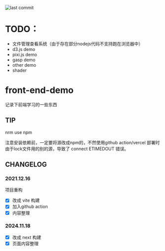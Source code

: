 ![last commit](https://badgen.net/github/last-commit/QinZhen001/front-end-demo)

# TODO：

- 文件管理查看系统（由于存在部分nodejs代码不支持跑在浏览器中）
- d3.js demo
- pixi.js demo
- gasp demo
- other demo
- shader

# front-end-demo

记录下前端学习的一些东西

## TIP

nrm use npm

注意安装依赖前，一定要将源改成npm的，不然使用github action/vercel 部署时 由于lock文件用的别的源，导致了 connect ETIMEDOUT 错误。

## CHANGELOG

### 2021.12.16

项目重构

- [x] 改成 vite 构建
- [x] 加入github action
- [x] 内容整理

### 2024.11.18

- [x] 改成 next 构建
- [x] 页面内容整理
